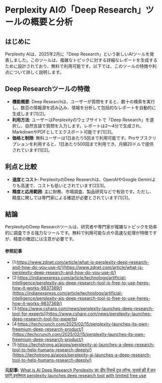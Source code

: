 # Perplexity AIの「Deep Research」ツールの概要と分析

## はじめに

Perplexity AIは、2025年2月に「Deep Research」という新しいAIツールを発表しました。このツールは、複雑なトピックに対する詳細なレポートを生成するために設計されており、無料で利用可能です。以下では、このツールの特徴や利点について詳しく説明します。

## Deep Researchツールの特徴

- **機能概要**: Deep Researchは、ユーザーが質問をすると、数十の検索を実行し、数百の情報源を読み込み、情報を分析して包括的なレポートを自動的に生成します[1][2]。
- **利用方法**: ユーザーはPerplexityのウェブサイトで「Deep Research」を選択し、自然言語で質問を入力します。レポートは2〜4分で生成され、MarkdownやPDFとしてエクスポート可能です[1][3]。
- **価格と制限**: 無料ユーザーは1日あたり5回まで利用可能です。Proサブスクリプションを利用すると、1日あたり500回まで利用でき、月額20ドルで提供されています[1][2]。

## 利点と比較

- **速度とコスト**: PerplexityのDeep Researchは、OpenAIやGoogle Geminiよりも高速で、コストも低いとされています[2][3]。
- **精度と応用範囲**: 主に財務、市場調査、製品研究などで有効です。ただし、精度に関しては専門家による確認が必要とされています[1][3]。

## 結論

PerplexityのDeep Researchツールは、研究者や専門家が複雑なトピックを効率的に調査できる強力なツールです。無料で利用可能な点や高速な処理が特徴ですが、精度の確認には注意が必要です。

#### 参照記事
- [1:https://www.zdnet.com/article/what-is-perplexity-deep-research-and-how-do-you-use-it/](https://www.zdnet.com/article/what-is-perplexity-deep-research-and-how-do-you-use-it/)
- [2:https://indianexpress.com/article/technology/artificial-intelligence/perplexity-ais-deep-research-tool-is-free-to-use-heres-how-it-works-9837369/](https://indianexpress.com/article/technology/artificial-intelligence/perplexity-ais-deep-research-tool-is-free-to-use-heres-how-it-works-9837369/)
- [3:https://www.csharp.com/news/perplexity-launches-deep-research-tool-for-experts](https://www.csharp.com/news/perplexity-launches-deep-research-tool-for-experts)
- [4:https://techcrunch.com/2025/02/15/perplexity-launches-its-own-freemium-deep-research-product/](https://techcrunch.com/2025/02/15/perplexity-launches-its-own-freemium-deep-research-product/)
- [5:https://techstrong.ai/aiops/perplexity-ai-launches-a-deep-research-tool-to-help-humans-research-deeply/](https://techstrong.ai/aiops/perplexity-ai-launches-a-deep-research-tool-to-help-humans-research-deeply/)


**元記事:** [What is AI Deep Research Perplexity का डीप रिसर्च टूल लॉन्च, यूजर्स फ्री में कर पाएंगे इस्तेमाल perplexity launches deep research tool with limited free use](https://navbharattimes.indiatimes.com/tech/gadgets-news/perplexity-launches-deep-research-tool-with-limited-free-use/articleshow/118408506.cms)